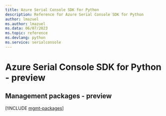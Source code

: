 ```yaml
---
title: Azure Serial Console SDK for Python
description: Reference for Azure Serial Console SDK for Python
author: lmazuel
ms.author: lmazuel
ms.data: 06/07/2023
ms.topic: reference
ms.devlang: python
ms.service: serialconsole
---
```

# Azure Serial Console SDK for Python - preview

## Management packages - preview
[!INCLUDE [mgmt-packages](serial-console-mgmt-index.md)]